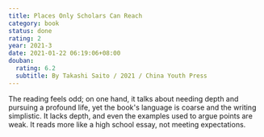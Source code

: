```yaml
---
title: Places Only Scholars Can Reach
category: book
status: done
rating: 2
year: 2021-3
date: 2021-01-22 06:19:06+08:00
douban:
  rating: 6.2
  subtitle: By Takashi Saito / 2021 / China Youth Press
---
```


The reading feels odd; on one hand, it talks about needing depth and pursuing a profound life, yet the book's language is coarse and the writing simplistic. It lacks depth, and even the examples used to argue points are weak. It reads more like a high school essay, not meeting expectations.
